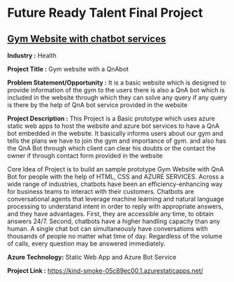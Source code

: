 <h1>Future Ready Talent Final Project</h1>
<h2><a href="https://kind-smoke-05c89ec00.1.azurestaticapps.net/">Gym Website with chatbot services</a></h2>

**Industry :**  Health


**Project Title :**  Gym website with a QnAbot

**Problem Statement/Opportunity :** It is a basic website which is designed to provide information of the gym to the users there is also a QnA bot which is included in the website through which they can solve any query if any query is there by the help of QnA bot service provided in the website 

**Project Description :** This Project is a Basic prototype which uses azure static web apps to host the website and azure bot services to have a QnA bot embedded in the website. It basically informs users about our gym and tells the plans we have to join the gym and importance of gym. and also has the QnA Bot through which client can clear his doubts or the contact the owner if through contact form provided in the website

Core Idea of Project is to build an sample prototype Gym Website with QnA Bot for people with the help of HTML, CSS and AZURE SERVICES. Across a wide range of industries, chatbots have been an efficiency-enhancing way for business teams to interact with their customers. Chatbots are conversational agents that leverage machine learning and natural language processing to understand intent in order to reply with appropriate answers, and they have advantages. First, they are accessible any time, to obtain answers 24/7. Second, chatbots have a higher handling capacity than any human. A single chat bot can simultaneously have conversations with thousands of people no matter what time of day. Regardless of the volume of calls, every question may be answered immediately.

**Azure Technology:** Static Web App and Azure Bot Service

**Project Link :** https://kind-smoke-05c89ec00.1.azurestaticapps.net/

